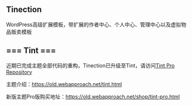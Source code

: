 ## Tinection
WordPress高级扩展模板，带扩展的作者中心、个人中心、管理中心以及虚拟物品贩卖模板

## === Tint ===

近期已完成主题全部代码的重构，Tinection已升级至Tint，请访问[Tint Pro Repository](https://github.com/thundernet8/tinection-pro)

主题介绍：https://old.webapproach.net/tint.html

新版主题Pro版购买地址：https://old.webapproach.net/shop/tint-pro.html
